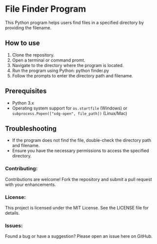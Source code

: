 # File Finder Program

This Python program helps users find files in a specified directory by providing the filename.

## How to use
1. Clone the repository.
2. Open a terminal or command promt.
3. Navigate to the directory where the program is located.
4. Run the program using Python: python finder.py
5. Follow the prompts to enter the directory path and filename. 



## Prerequisites

- Python 3.x
- Operating system support for `os.startfile` (Windows) or `subprocess.Popen(["xdg-open", file_path])` (Linux/Mac)

## Troubleshooting

- If the program does not find the file, double-check the directory path and filename.
- Ensure you have the necessary permissions to access the specified directory.

### Contributing:

Contributions are welcome! Fork the repository and submit a pull request with your enhancements.

### License:

This project is licensed under the MIT License. See the LICENSE file for details.

### Issues:

Found a bug or have a suggestion? Please open an issue here on GitHub.
